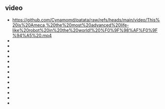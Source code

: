## video
+ https://github.com/Cynamomd/patata/raw/refs/heads/main/video/This%20is%20Ameca,%20the%20most%20advanced%20life-like%20robot%20in%20the%20world!%20%F0%9F%98%AF%F0%9F%94%A5%20.mp4
+
+
+
+
+
+
+
+
+
+
+
+
+
